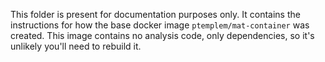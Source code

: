 This folder is present for documentation purposes only. It contains the instructions for how the base docker image `ptemplem/mat-container` was created. This image contains no analysis code, only dependencies, so it's unlikely you'll need to rebuild it.

